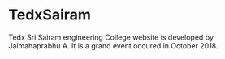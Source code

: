 # TedxSairam
Tedx Sri Sairam engineering College website is developed by Jaimahaprabhu A. It is a grand event occured in October 2018.
